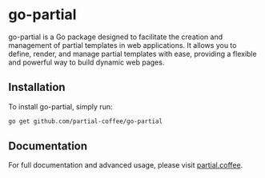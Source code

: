 # go-partial

go-partial is a Go package designed to facilitate the creation and management of partial templates in web applications. It allows you to define, render, and manage partial templates with ease, providing a flexible and powerful way to build dynamic web pages.

## Installation

To install go-partial, simply run:

```bash
go get github.com/partial-coffee/go-partial
```


## Documentation


For full documentation and advanced usage, please visit [partial.coffee](https://partial.coffee).
